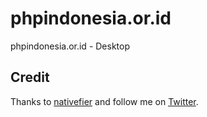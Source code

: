 # phpindonesia.or.id
phpindonesia.or.id - Desktop 

## Credit
Thanks to [nativefier](https://github.com/jiahaog/nativefier) and follow me on [Twitter](https://twitter.com/str4whatt).

